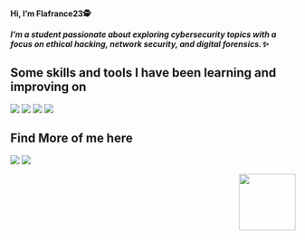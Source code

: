   **Hi, I’m Flafrance23🕵️**

**_I’m a student passionate about exploring cybersecurity topics with a focus on ethical hacking, network security, and digital forensics.✨_**

## Some skills and tools I have been learning and improving on
[<img src="https://github.com/Lattice23/Lattice23/assets/159420767/d901e68a-79fc-436f-aff2-416d4792d105">](https://portswigger.net/burp/communitydownload) [<img src="https://github.com/Lattice23/Lattice23/assets/159420767/c5a1c3e4-914b-4cad-a374-5de81b40c8f7">](https://www.elastic.co/elastic-stack) [<img src="https://github.com/Lattice23/Lattice23/assets/159420767/84dffef4-81d1-454e-ac80-55d5f8471785">](https://www.python.org/downloads/a) [<img src="https://github.com/Lattice23/Lattice23/assets/159420767/5e9bda0d-06ee-456a-9a90-1758578547bd">](https://distrowatch.com/dwres.php?resource=major)


## Find More of me here

[<img src="https://github.com/Lattice23/Lattice23/assets/159420767/a0dcdebe-6a10-4405-bf6e-01f36635cc11">](https://tryhackme.com/p/Lattice) [<img src="https://github.com/Lattice23/Lattice23/assets/159420767/1807b664-e810-4b9c-9d85-e313f215248c)">](https://medium.com/@henrylattice1738) 



<img align="right" width="100" height="100" src="https://github.com/Lattice23/Lattice23/assets/159420767/1c1a0d34-f93d-4383-b94a-7683f6e349fb">
<!---
Lattice23/Lattice23 is a ✨ special ✨ repository because its `README.md` (this file) appears on your GitHub profile.
You can click the Preview link to take a look at your changes.
--->
